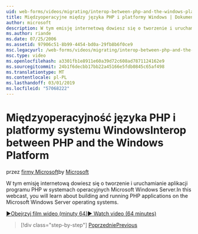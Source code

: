 ```yaml
---
uid: web-forms/videos/migrating/interop-between-php-and-the-windows-platform
title: Międzyoperacyjne między języka PHP i platformy Windows | Dokumentacja firmy Microsoft
author: microsoft
description: W tym emisję internetową dowiesz się o tworzenie i uruchamianie aplikacji programu PHP w systemach operacyjnych Microsoft Windows Server.
ms.author: riande
ms.date: 07/25/2006
ms.assetid: 97906c51-8b99-4454-bd0a-29fb8b6f0ce9
msc.legacyurl: /web-forms/videos/migrating/interop-between-php-and-the-windows-platform
msc.type: video
ms.openlocfilehash: a3301fb1e8911e60a39d72c608ad7871124162e9
ms.sourcegitcommit: 24b1f6decbb17bb22a45166e5fdb0845c65af498
ms.translationtype: MT
ms.contentlocale: pl-PL
ms.lasthandoff: 03/01/2019
ms.locfileid: "57068222"
---
```

<a name="interop-between-php-and-the-windows-platform"></a><span data-ttu-id="2e703-103">Międzyoperacyjność języka PHP i platformy systemu Windows</span><span class="sxs-lookup"><span data-stu-id="2e703-103">Interop between PHP and the Windows Platform</span></span>
====================
<span data-ttu-id="2e703-104">przez [firmy Microsoft](https://github.com/microsoft)</span><span class="sxs-lookup"><span data-stu-id="2e703-104">by [Microsoft](https://github.com/microsoft)</span></span>

<span data-ttu-id="2e703-105">W tym emisję internetową dowiesz się o tworzenie i uruchamianie aplikacji programu PHP w systemach operacyjnych Microsoft Windows Server.</span><span class="sxs-lookup"><span data-stu-id="2e703-105">In this webcast, you will learn about building and running PHP applications on the Microsoft Windows Server operating systems.</span></span>

[<span data-ttu-id="2e703-106">&#9654;Obejrzyj film wideo (minuty 64)</span><span class="sxs-lookup"><span data-stu-id="2e703-106">&#9654; Watch video (64 minutes)</span></span>](https://channel9.msdn.com/Blogs/ASP-NET-Site-Videos/interop-between-php-and-the-windows-platform)

> [!div class="step-by-step"]
> [<span data-ttu-id="2e703-107">Poprzednie</span><span class="sxs-lookup"><span data-stu-id="2e703-107">Previous</span></span>](introduction-to-aspnet-for-coldfusion-developers-building-an-aspnet-application.md)
